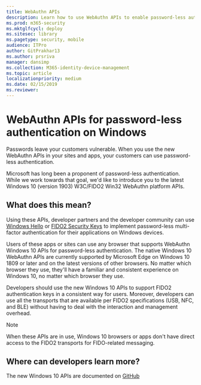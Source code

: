 ```yaml
---
title: WebAuthn APIs 
description: Learn how to use WebAuthn APIs to enable password-less authentication for your sites and apps.
ms.prod: m365-security
ms.mktglfcycl: deploy
ms.sitesec: library
ms.pagetype: security, mobile
audience: ITPro
author: GitPrakhar13
ms.author: prsriva
manager: dansimp
ms.collection: M365-identity-device-management
ms.topic: article
localizationpriority: medium
ms.date: 02/15/2019
ms.reviewer: 
---
```

# WebAuthn APIs for password-less authentication on Windows

Passwords leave your customers vulnerable. When you use the new WebAuthn APIs in your sites and apps, your customers can use password-less authentication.

Microsoft has long been a proponent of password-less authentication. While we work towards that goal, we'd like to introduce you to the latest Windows 10 (version 1903) W3C/FIDO2 Win32 WebAuthn platform APIs. 

## What does this mean?

Using these APIs, developer partners and the developer community can use [Windows Hello](./index.yml) or [FIDO2 Security Keys](./microsoft-compatible-security-key.md) to implement password-less multi-factor authentication for their applications on Windows devices.

Users of these apps or sites can use any browser that supports WebAuthn Windows 10 APIs for password-less authentication. The native Windows 10 WebAuthn APIs are currently supported by Microsoft Edge on Windows 10 1809 or later and on the latest versions of other browsers. No matter which browser they use, they'll have a familiar and consistent experience on Windows 10, no matter which browser they use.

Developers should use the new Windows 10 APIs to support FIDO2 authentication keys in a consistent way for users. Moreover, developers can use all the transports that are available per FIDO2 specifications (USB, NFC, and BLE) without having to deal with the interaction and management overhead.

> [!NOTE]  
> When these APIs are in use, Windows 10 browsers or apps don't have direct access to the FIDO2 transports for FIDO-related messaging.

## Where can developers learn more?

The new Windows 10 APIs are documented on [GitHub](https://github.com/Microsoft/webauthn)
